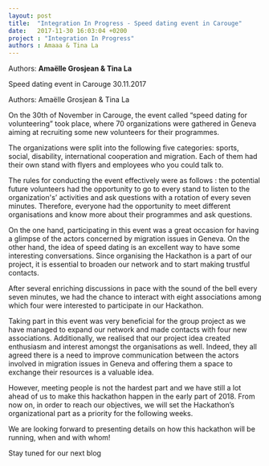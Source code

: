 ```yaml
---
layout: post
title:  "Integration In Progress - Speed dating event in Carouge"
date:   2017-11-30 16:03:04 +0200
project : "Integration In Progress"
authors : Amaaa & Tina La
---
```

Authors: **Amaëlle Grosjean & Tina La**





Speed dating event in Carouge 30.11.2017

Authors: Amaëlle Grosjean & Tina La


On the 30th of November in Carouge, the event called “speed dating for volunteering” took place, where 70 organizations were gathered 
in Geneva aiming at recruiting some new volunteers for their programmes. 

The organizations were split into the following five categories: sports, social, disability, international cooperation and migration.
Each of them had their own stand with flyers and employees who you could talk to. 

The rules for conducting the event effectively were as follows : the potential future volunteers had the opportunity to go to every stand
to listen to the organization's’ activities and ask questions with a rotation of every seven minutes. Therefore, everyone had the
opportunity to meet different organisations and know more about their programmes and ask questions.

On the one hand, participating in this event was a great occasion for having a glimpse of the actors concerned by migration issues
in Geneva. On the other hand, the idea of speed dating is an excellent way to have some interesting conversations. Since organising
the Hackathon is a part of our project, it is essential to broaden our network and to start making trustful contacts. 

After several enriching discussions in pace with the sound of the bell every seven minutes, we had the chance to interact with eight
associations among which four were interested to participate in our Hackathon. 

Taking part in this event was very beneficial for the group project as we have managed to expand our network and made contacts with 
four new associations. Additionally, we realised that our project idea created enthusiasm and interest amongst the organisations as well.
Indeed, they all agreed there is a need to improve communication between the actors involved in migration issues in Geneva and offering 
them a space to exchange their resources is a valuable idea. 

However, meeting people is not the hardest part and we have still a lot ahead of us to make this hackathon happen in the early part of 
2018. From now on, in order to reach our objectives, we will set the Hackathon’s organizational part as a priority for the following weeks.

We are looking forward to presenting details on how this hackathon will be running, when and with whom! 

Stay tuned for our next blog
